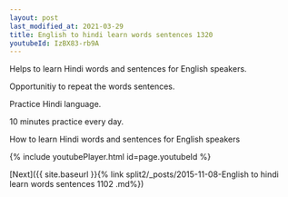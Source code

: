 ```yaml
---
layout: post
last_modified_at: 2021-03-29
title: English to hindi learn words sentences 1320 
youtubeId: IzBX83-rb9A
---
```

 
 
Helps to learn Hindi words and sentences for English speakers.

Opportunitiy to repeat the words sentences. 

Practice Hindi language. 
 
10 minutes practice every day. 
 
How to learn Hindi words and sentences for English speakers 
 
{% include youtubePlayer.html id=page.youtubeId %}
 
 
[Next]({{ site.baseurl }}{% link  split2/_posts/2015-11-08-English to hindi learn words sentences 1102 .md%})
 
